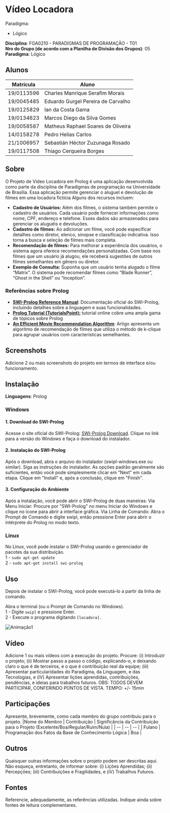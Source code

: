 # Vídeo Locadora

Paradigma:
 - Lógico
   
**Disciplina**: FGA0210 - PARADIGMAS DE PROGRAMAÇÃO - T01 <br>
**Nro do Grupo (de acordo com a Planilha de Divisão dos Grupos)**: 05<br>
**Paradigma**: Lógico<br>

## Alunos
|Matrícula | Aluno |
| -- | -- |
| 19/0113596  |  Charles Manrique Serafim Morais |
| 19/0045485  |  Eduardo Gurgel Pereira de Carvalho |
| 19/0125829  |  Ian da Costa Gama |
| 19/0134623  |  Marcos Diego da Silva Gomes |
| 19/0058587  |  Matheus Raphael Soares de Oliveira |
| 14/0158278  |  Pedro Helias Carlos  |
| 21/1006957  |  Sebastián Héctor Zuzunaga Rosado  |
| 19/0117508  |  Thiago Cerqueira Borges  |

## Sobre 
O Projeto de Video Locadora em Prolog é uma aplicação desenvolvida como parte da disciplina de Paradigmas de programação na Universidade de Brasília. Essa aplicação permite gerenciar o aluguel e devolução de filmes em uma locadora fictícia
Alguns dos recursos incluem:
- **Cadastro de Usuários:** Além dos filmes, o sistema também permite o cadastro de usuários. Cada usuário pode fornecer informações como nome, CPF, endereço e telefone. Esses dados são armazenados para gerenciar os aluguéis e devoluções.
- **Cadastro de filmes:** Ao adicionar um filme, você pode especificar detalhes como diretor, elenco, sinopse e classificação indicativa. Isso torna a busca e seleção de filmes mais completa.
- **Recomendação de filmes:** Para melhorar a experiência dos usuários, o sistema agora oferece recomendações personalizadas. Com base nos filmes que um usuário já alugou, ele receberá sugestões de outros filmes semelhantes em gênero ou diretor.
- **Exemplo de Consulta:** Suponha que um usuário tenha alugado o filme “Matrix”. O sistema pode recomendar filmes como “Blade Runner”, “Ghost in the Shell” ou “Inception”.

### Referências sobre Prolog
- [**SWI-Prolog Reference Manual**](https://www.swi-prolog.org/pldoc/doc_for?object=manual): Documentação oficial do SWI-Prolog, incluindo detalhes sobre a linguagem e suas funcionalidades.
- [**Prolog Tutorial (TutorialsPoint):**](https://www.tutorialspoint.com/prolog/index.htm) tutorial online cobre uma ampla gama de tópicos sobre Prolog
- [**An Efficient Movie Recommendation Algorithm**](https://hcis-journal.springeropen.com/articles/10.1186/s13673-018-0161-6): Artigo apresenta um algoritmo de recomendação de filmes que utiliza o método de k-clique para agrupar usuários com características semelhantes.


## Screenshots
Adicione 2 ou mais screenshots do projeto em termos de interface e/ou funcionamento.

## Instalação 
**Linguagens**: Prolog<br>
### Windows
#### 1. Download do SWI-Prolog
Acesse o site oficial do SWI-Prolog: [SWI-Prolog Download](https://www.swi-prolog.org/download/stable).
Clique no link para a versão do Windows e faça o download do instalador.
#### 2. Instalação do SWI-Prolog
Após o download, abra o arquivo do instalador (swipl-windows.exe ou similar).
Siga as instruções do instalador. As opções padrão geralmente são suficientes, então você pode simplesmente clicar em "Next" em cada etapa.
Clique em "Install" e, após a conclusão, clique em "Finish".
#### 3. Configuração do Ambiente
Após a instalação, você pode abrir o SWI-Prolog de duas maneiras:
Via Menu Iniciar: Procure por "SWI-Prolog" no menu Iniciar do Windows e clique no ícone para abrir a interface gráfica.
Via Linha de Comando: Abra o Prompt de Comando e digite swipl, então pressione Enter para abrir o intérprete do Prolog no modo texto.

### Linux
No Linux, você pode instalar o SWI-Prolog usando o gerenciador de pacotes da sua distribuição.
<br>
1 - `sudo apt-get update`
<br>
2 - `sudo apt-get install swi-prolog`

## Uso 
Depois de instalar o SWI-Prolog, você pode executá-lo a partir da linha de comando.

Abra o terminal (ou o Prompt de Comando no Windows).
<br>
1 - Digite `swipl` e pressione Enter.
<br>
2 - Execute o programa digitando `[locadora].`

![Animação1](https://github.com/user-attachments/assets/6bbdea0e-5022-46b4-8a48-19b5788be5e7)


## Vídeo
Adicione 1 ou mais vídeos com a execução do projeto.
Procure: 
(i) Introduzir o projeto;
(ii) Mostrar passo a passo o código, explicando-o, e deixando claro o que é de terceiros, e o que é contribuição real da equipe;
(iii) Apresentar particularidades do Paradigma, da Linguagem, e das Tecnologias, e
(iV) Apresentar lições aprendidas, contribuições, pendências, e ideias para trabalhos futuros.
OBS: TODOS DEVEM PARTICIPAR, CONFERINDO PONTOS DE VISTA.
TEMPO: +/- 15min

## Participações
Apresente, brevemente, como cada membro do grupo contribuiu para o projeto.
|Nome do Membro | Contribuição | Significância da Contribuição para o Projeto (Excelente/Boa/Regular/Ruim/Nula) |
| -- | -- | -- |
| Fulano  |  Programação dos Fatos da Base de Conhecimento Lógica | Boa |

## Outros 
Quaisquer outras informações sobre o projeto podem ser descritas aqui. Não esqueça, entretanto, de informar sobre:
(i) Lições Aprendidas;
(ii) Percepções;
(iii) Contribuições e Fragilidades, e
(iV) Trabalhos Futuros.

## Fontes
Referencie, adequadamente, as referências utilizadas.
Indique ainda sobre fontes de leitura complementares.
